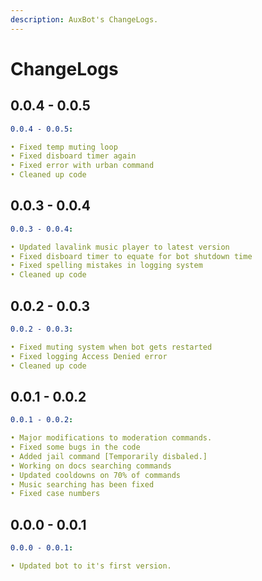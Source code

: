 ```yaml
---
description: AuxBot's ChangeLogs.
---
```


# ChangeLogs

## 0.0.4 - 0.0.5

```yaml
0.0.4 - 0.0.5:

• Fixed temp muting loop
• Fixed disboard timer again
• Fixed error with urban command
• Cleaned up code
```

## 0.0.3 - 0.0.4

```yaml
0.0.3 - 0.0.4:

• Updated lavalink music player to latest version
• Fixed disboard timer to equate for bot shutdown time
• Fixed spelling mistakes in logging system
• Cleaned up code
```

## 0.0.2 - 0.0.3

```yaml
0.0.2 - 0.0.3:

• Fixed muting system when bot gets restarted
• Fixed logging Access Denied error
• Cleaned up code
```

## 0.0.1 - 0.0.2

```yaml
0.0.1 - 0.0.2:

• Major modifications to moderation commands.
• Fixed some bugs in the code
• Added jail command [Temporarily disbaled.]
• Working on docs searching commands
• Updated cooldowns on 70% of commands
• Music searching has been fixed
• Fixed case numbers
```

## 0.0.0 - 0.0.1

```yaml
0.0.0 - 0.0.1:

• Updated bot to it's first version.
```




